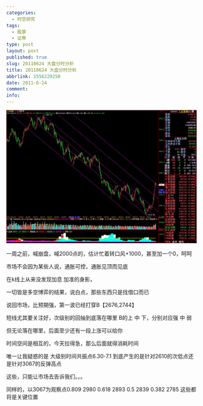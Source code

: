 ```yaml
---
categories:
  - 时空研究
tags:
  - 股票
  - 证券
type: post
layout: post
published: true
slug: 20110624 大盘分时分析
title: 20110624 大盘分时分析
abbrlink: 1556229250
date: 2011-6-24
comment:
info:
---
```

![20110624-0](/images/20110624-0.jpeg)

一周之前，喊崩盘，喊2000点的，估计忙着转口风+1000，甚至加一个0，呵呵

 

市场不会因为某些人说，通胀可控，通胀见顶而见底

 

在k线上从来没发现加息 加准的身影，

 

一切皆是多空博弈的结果，说白点，那些东西只是找借口而已

 

说回市场，比预期强，第一波已经打穿B【2676,2744】

 

短线尤其要关注好，次级别的回抽到底落在哪里 B的上 中 下，分别对应强 中 弱

 

但无论落在哪里，后面至少还有一段上涨可以给你

 

时间空间是相互的，今天拉得急，那么后面就得消耗时间

 

唯一让我疑惑的是 大级别时间共振点6.30-7.1 到底产生的是针对2610的次低点还是针对3067的反弹高点

 

这些，只能让市场去告诉我们。。。

 

同样的，以3067为观察点0.809 2980  0.618  2893  0.5 2839  0.382 2785 这些都将是关键位置